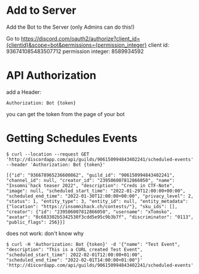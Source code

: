 # Add to Server

Add the Bot to the Server (only Admins can do this!)

Go to https://discord.com/oauth2/authorize?client_id={clientid}&scope=bot&permissions={permission_integer}
client id: 936741085483507712
permission integer: 8589934592

# API Authorization

add a Header:

`Authorization: Bot {token}`

you can get the token from the page of your bot

# Getting Schedules Events

```
$ curl --location --request GET 'http://discordapp.com/api/guilds/906150994843402241/scheduled-events' --header 'Authorization: Bot {token}'

[{"id": "936678965236600862", "guild_id": "906150994843402241", "channel_id": null, "creator_id": "239506007812866050", "name": "Insomni'hack teaser 2022", "description": "Creds in CTF-Note", "image": null, "scheduled_start_time": "2022-01-29T12:00:00+00:00", "scheduled_end_time": "2022-01-30T12:00:00+00:00", "privacy_level": 2, "status": 1, "entity_type": 3, "entity_id": null, "entity_metadata": {"location": "https://insomnihack.ch/contests/"}, "sku_ids": [], "creator": {"id": "239506007812866050", "username": "xTomsko", "avatar": "0c683302b5342530f3cdd5e95c9b3b7f", "discriminator": "0113", "public_flags": 256}}]
```

does not work: don't know why

```
$ curl -H 'Authorization: Bot {token}' -d '{"name": "Test Event", "description": "This is a CURL created Test Event", "scheduled_start_time": 2022-02-01T12:00:00+01:00", "scheduled_end_time": "2022-02-01T14:00:00+01:00"}' 'http://discordapp.com/api/guilds/906150994843402241/scheduled-events'
```